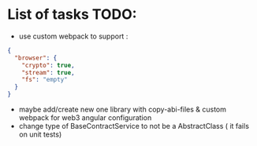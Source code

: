 # List of tasks TODO:
* use custom webpack to support :
```json
{
  "browser": {
    "crypto": true,
    "stream": true,
    "fs": "empty"
  }
}
```
* maybe add/create new one library with copy-abi-files & custom webpack for web3 angular configuration
* change type of BaseContractService to not be a AbstractClass ( it fails on unit tests)

